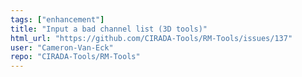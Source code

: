 ```yaml
---
tags: ["enhancement"]
title: "Input a bad channel list (3D tools)"
html_url: "https://github.com/CIRADA-Tools/RM-Tools/issues/137"
user: "Cameron-Van-Eck"
repo: "CIRADA-Tools/RM-Tools"
---
```


